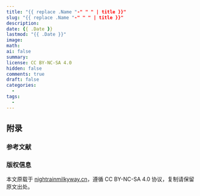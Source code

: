 ```yaml
---
title: "{{ replace .Name "-" " " | title }}"
slug: "{{ replace .Name "-" " " | title }}"
description: 
date: {{ .Date }}
lastmod: "{{ .Date }}"
image: 
math: 
ai: false
summary:
license: CC BY-NC-SA 4.0
hidden: false
comments: true
draft: false
categories:
  - 
tags:
  - 
---
```



## 附录

### 参考文献

### 版权信息

本文原载于 [nightrainmilkyway.cn](https://nightrainmilkyway.cn)，遵循 CC BY-NC-SA 4.0 协议，复制请保留原文出处。
